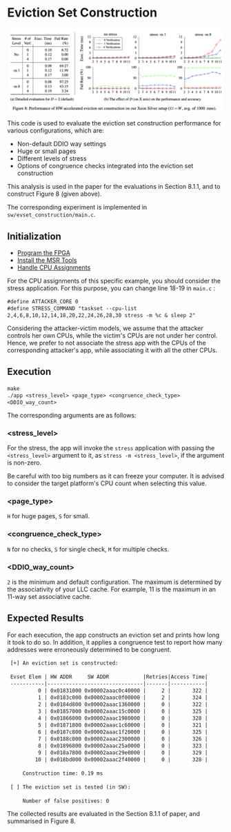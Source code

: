 # Eviction Set Construction

<p align="center" width="100%">
    <img width="500" src="./evset_construction.png"> 
</p>

This code is used to evaluate the eviction set construction performance for 
various configurations, which are:

* Non-default DDIO way settings
* Huge or small pages
* Different levels of stress
* Options of congruence checks integrated into the eviction set construction

This analysis is used in the paper for the evaluations in Section 8.1.1, and to 
construct Figure 8 (given above).

The corresponding experiment is implemented in `sw/evset_construction/main.c`. 

## Initialization

* [Program the FPGA](./program_fpga.md)
* [Install the MSR Tools](./install_msr_tools.md)
* [Handle CPU Assignments](./cpu_assignments.md)

For the CPU assignments of this specific example, you should consider the stress application. For this purpose, you can change line 18-19 in `main.c` :

```
#define ATTACKER_CORE 0
#define STRESS_COMMAND "taskset --cpu-list 2,4,6,8,10,12,14,18,20,22,24,26,28,30 stress -m %c & sleep 2"
```

Considering the attacker-victim models, we assume that the attacker controls her own CPUs, while the victim's CPUs are not under her control. Hence, we prefer to not associate the stress app with the CPUs of the corresponding attacker's app, while associating it with all the other CPUs.

## Execution

```
make
./app <stress_level> <page_type> <congruence_check_type> <DDIO_way_count>
```

The corresponding arguments are as follows:

### <stress_level>

For the stress, the app will invoke the `stress` application with passing the `<stress_level>` argument to it, as `stress -m <stress_level>`, if the argument is non-zero.

Be careful with too big numbers as it can freeze your computer. It is advised to consider the target platform's CPU count when selecting this value.

### <page_type>

`H` for huge pages, `S` for small.

### <congruence_check_type>

`N` for no checks, `S` for single check, `M` for multiple checks.

### <DDIO_way_count>

`2` is the minimum and default configuration. The maximum is determined by the associativity of your LLC cache. For example, 11 is the maximum in an 11-way set associative cache.

## Expected Results

For each execution, the app constructs an eviction set and prints how long it took to do so. In addition, it applies a congruence test to report how many addresses were erroneously determined to be congruent.

```
 [+] An eviction set is constructed:

 Evset Elem | HW ADDR     SW ADDR           |Retries|Access Time|
 -----------|-------------------------------|-------|-----------|
          0 | 0x01831000 0x00002aaac0c40000 |     2 |       322 |
          1 | 0x0183c000 0x00002aaac0f00000 |     2 |       324 |
          2 | 0x0184d800 0x00002aaac1360000 |     0 |       322 |
          3 | 0x01857000 0x00002aaac15c0000 |     0 |       325 |
          4 | 0x01866000 0x00002aaac1980000 |     0 |       328 |
          5 | 0x01871800 0x00002aaac1c60000 |     0 |       321 |
          6 | 0x0187c800 0x00002aaac1f20000 |     0 |       325 |
          7 | 0x0188c000 0x00002aaac2300000 |     0 |       326 |
          8 | 0x01896800 0x00002aaac25a0000 |     0 |       323 |
          9 | 0x018a7800 0x00002aaac29e0000 |     0 |       329 |
         10 | 0x018bd000 0x00002aaac2f40000 |     0 |       328 |

     Construction time: 0.19 ms

 [ ] The eviction set is tested (in SW):

     Number of false positives: 0 
```

The collected results are evaluated in the Section 8.1.1 of paper, and summarised in Figure 8.
